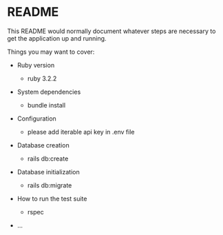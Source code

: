 # README

This README would normally document whatever steps are necessary to get the
application up and running.

Things you may want to cover:

* Ruby version
  - ruby 3.2.2

* System dependencies
  - bundle install

* Configuration
  - please add iterable api key in .env file

* Database creation
  - rails db:create

* Database initialization
  - rails db:migrate

* How to run the test suite
  - rspec

* ...
